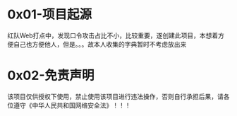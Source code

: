 # 0x01-项目起源
红队Web打点中，发现口令攻击占比不小，比较重要，遂创建此项目，本想着方便自己也方便他人，但是。。。故本人收集的字典暂时不考虑放出来

# 0x02-免责声明
该项目仅供授权下使用，禁止使用该项目进行违法操作，否则自行承担后果，请各位遵守《中华人民共和国网络安全法》！！！